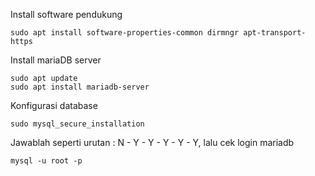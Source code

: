 Install software pendukung
```
sudo apt install software-properties-common dirmngr apt-transport-https
```
Install mariaDB server
```
sudo apt update
sudo apt install mariadb-server
```
Konfigurasi database
```
sudo mysql_secure_installation
```
Jawablah seperti urutan : N - Y - Y - Y - Y - Y, lalu cek login mariadb
```
mysql -u root -p
```
